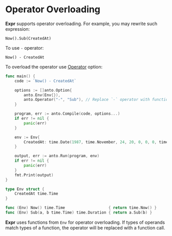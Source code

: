 # Operator Overloading

**Expr** supports operator overloading. For example, you may rewrite such expression:

```
Now().Sub(CreatedAt) 
```

To use `-` operator:
 
```
Now() - CreatedAt
```

To overload the operator use [Operator](https://pkg.go.dev/github.com/anto-lang/anto?tab=doc#Operator) option:

```go
func main() {
	code := `Now() - CreatedAt`

	options := []anto.Option{
		anto.Env(Env{}),
		anto.Operator("-", "Sub"), // Replace `-` operator with function `Sub`.
	}

	program, err := anto.Compile(code, options...)
	if err != nil {
		panic(err)
	}

	env := Env{
		CreatedAt: time.Date(1987, time.November, 24, 20, 0, 0, 0, time.UTC),
	}

	output, err := anto.Run(program, env)
	if err != nil {
		panic(err)
	}
	fmt.Print(output)
}

type Env struct {
	CreatedAt time.Time
}

func (Env) Now() time.Time                   { return time.Now() }
func (Env) Sub(a, b time.Time) time.Duration { return a.Sub(b) }
```

**Expr** uses functions from `Env` for operator overloading. If types of 
operands match types of a function, the operator will be replaced with a 
function call.
